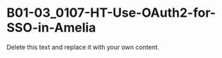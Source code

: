 

# B01-03_0107-HT-Use-OAuth2-for-SSO-in-Amelia

Delete this text and replace it with your own content.
